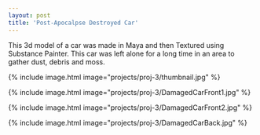 ```yaml
---
layout: post
title: 'Post-Apocalpse Destroyed Car'
---
```


This 3d model of a car was made in Maya and then Textured using Substance Painter. This car was left alone for a long time in an area to gather dust, debris and moss. 

{% include image.html image="projects/proj-3/thumbnail.jpg" %}

{% include image.html image="projects/proj-3/DamagedCarFront1.jpg" %}

{% include image.html image="projects/proj-3/DamagedCarFront2.jpg" %}

{% include image.html image="projects/proj-3/DamagedCarBack.jpg" %}
